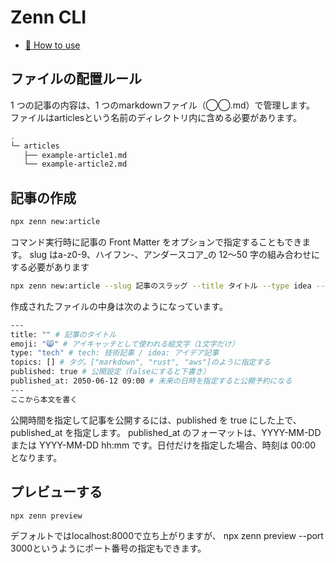 # Zenn CLI

* [📘 How to use](https://zenn.dev/zenn/articles/zenn-cli-guide)


## ファイルの配置ルール
1 つの記事の内容は、1 つのmarkdownファイル（◯◯.md）で管理します。
ファイルはarticlesという名前のディレクトリ内に含める必要があります。

```bash
.
└─ articles
   ├── example-article1.md
   └── example-article2.md
```


## 記事の作成
```bash
npx zenn new:article
```

コマンド実行時に記事の Front Matter をオプションで指定することもできます。
slug はa-z0-9、ハイフン-、アンダースコア_の 12〜50 字の組み合わせにする必要があります
```bash
npx zenn new:article --slug 記事のスラッグ --title タイトル --type idea --emoji ✨
```

作成されたファイルの中身は次のようになっています。
```bash
---
title: "" # 記事のタイトル
emoji: "😸" # アイキャッチとして使われる絵文字（1文字だけ）
type: "tech" # tech: 技術記事 / idea: アイデア記事
topics: [] # タグ。["markdown", "rust", "aws"]のように指定する
published: true # 公開設定（falseにすると下書き）
published_at: 2050-06-12 09:00 # 未来の日時を指定すると公開予約になる
---
ここから本文を書く
```

公開時間を指定して記事を公開するには、published を true にした上で、 published_at を指定します。
published_at のフォーマットは、YYYY-MM-DD または YYYY-MM-DD hh:mm です。日付だけを指定した場合、時刻は 00:00 となります。



## プレビューする
```bash
npx zenn preview
```

デフォルトではlocalhost:8000で立ち上がりますが、
npx zenn preview --port 3000というようにポート番号の指定もできます。